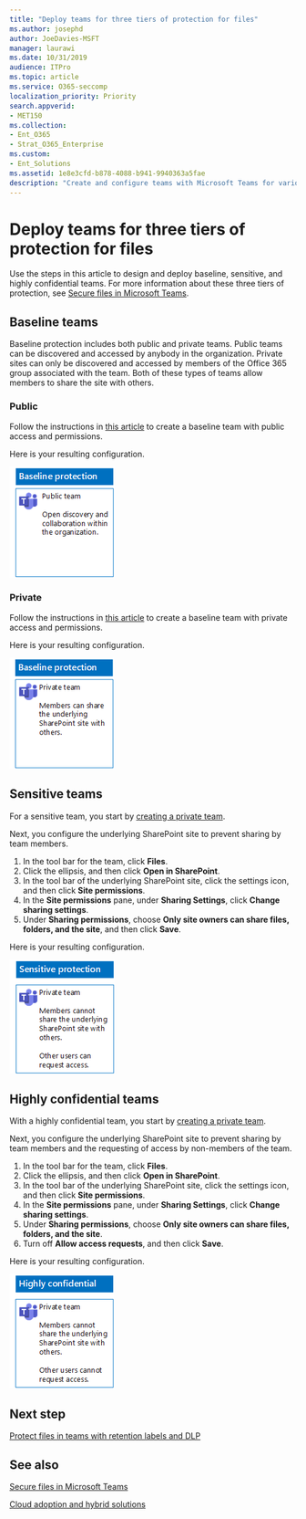 ```yaml
---
title: "Deploy teams for three tiers of protection for files"
ms.author: josephd
author: JoeDavies-MSFT
manager: laurawi
ms.date: 10/31/2019
audience: ITPro
ms.topic: article
ms.service: O365-seccomp
localization_priority: Priority
search.appverid:
- MET150
ms.collection: 
- Ent_O365
- Strat_O365_Enterprise
ms.custom:
- Ent_Solutions
ms.assetid: 1e8e3cfd-b878-4088-b941-9940363a5fae
description: "Create and configure teams with Microsoft Teams for various levels of information protection for files."
---
```


# Deploy teams for three tiers of protection for files

Use the steps in this article to design and deploy baseline, sensitive, and highly confidential teams. For more information about these three tiers of protection, see [Secure files in Microsoft Teams](secure-files-in-teams.md).
  
## Baseline teams

Baseline protection includes both public and private teams. Public teams can be discovered and accessed by anybody in the organization. Private sites can only be discovered and accessed by members of the Office 365 group associated with the team. Both of these types of teams allow members to share the site with others.
  
### Public

Follow the instructions in [this article](https://support.office.com/article/create-a-team-from-scratch-174adf5f-846b-4780-b765-de1a0a737e2b) to create a baseline team with public access and permissions.

Here is your resulting configuration.
  
![Baseline-level protection for a public team.](../media/baseline-public-team.png)
  
### Private

Follow the instructions in [this article](https://support.office.com/article/create-a-team-from-scratch-174adf5f-846b-4780-b765-de1a0a737e2b) to create a baseline team with private access and permissions.

Here is your resulting configuration.

![Baseline-level protection for a private team.](../media/baseline-private-team.png)
  
## Sensitive teams

For a sensitive team, you start by [creating a private team](https://support.office.com//article/create-a-team-from-scratch-174adf5f-846b-4780-b765-de1a0a737e2b).

Next, you configure the underlying SharePoint site to prevent sharing by team members.

1.	In the tool bar for the team, click **Files**.
2.	Click the ellipsis, and then click **Open in SharePoint**.
3.	In the tool bar of the underlying SharePoint site, click the settings icon, and then click **Site permissions**.
4.	In the **Site permissions** pane, under **Sharing Settings**, click **Change sharing settings**.
5.	Under **Sharing permissions**, choose **Only site owners can share files, folders, and the site**, and then click **Save**.

Here is your resulting configuration.
  
![Sensitive protection for a team.](../media/sensitive-team.png)
 

## Highly confidential teams

With a highly confidential team, you start by [creating a private team](https://support.office.com//article/create-a-team-from-scratch-174adf5f-846b-4780-b765-de1a0a737e2b).

Next, you configure the underlying SharePoint site to prevent sharing by team members and the requesting of access by non-members of the team.

1.	In the tool bar for the team, click **Files**.
2.	Click the ellipsis, and then click **Open in SharePoint**.
3.	In the tool bar of the underlying SharePoint site, click the settings icon, and then click **Site permissions**.
4.	In the **Site permissions** pane, under **Sharing Settings**, click **Change sharing settings**.
5.	Under **Sharing permissions**, choose **Only site owners can share files, folders, and the site**.
6.	Turn off **Allow access requests**, and then click **Save**.

Here is your resulting configuration.
  
![Highly confidential protection for a team.](../media/highly-confidential-team.png)  
  
## Next step

[Protect files in teams with retention labels and DLP](deploy-teams-retention-DLP.md)

## See also

[Secure files in Microsoft Teams](secure-files-in-teams.md)
  
[Cloud adoption and hybrid solutions](https://docs.microsoft.com/office365/enterprise/cloud-adoption-and-hybrid-solutions)
